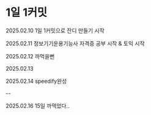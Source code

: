 # 1일 1커밋
2025.02.10 1일 1커밋으로 잔디 만들기 시작

2025.02.11 정보기기운용기능사 자격증 공부 시작 & 토익 시작

2025.02.12 까먹을뻔

2025.02.13 

2025.02.14 speedify완성

--

2025.02.16 15일 까먹었다..
